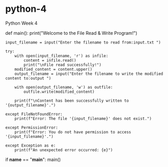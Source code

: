 # python-4
Python Week 4


def main():
    print("Welcome to the File Read & Write Program!")
    
    input_filename = input("Enter the filename to read from:input.txt ")
    
    try:
        with open(input_filename, 'r') as infile:
            content = infile.read()
            print("\nFile read successfully!")
        modified_content = content.upper()
        output_filename = input("Enter the filename to write the modified content to:output ")
        
        with open(output_filename, 'w') as outfile:
            outfile.write(modified_content)
        
        print(f"\nContent has been successfully written to '{output_filename}'.")
   
    except FileNotFoundError:
        print(f"Error: The file '{input_filename}' does not exist.")
   
    except PermissionError:
        print(f"Error: You do not have permission to access '{input_filename}'.")

    except Exception as e:
        print(f"An unexpected error occurred: {e}")

if __name__ == "__main__":
    main()

